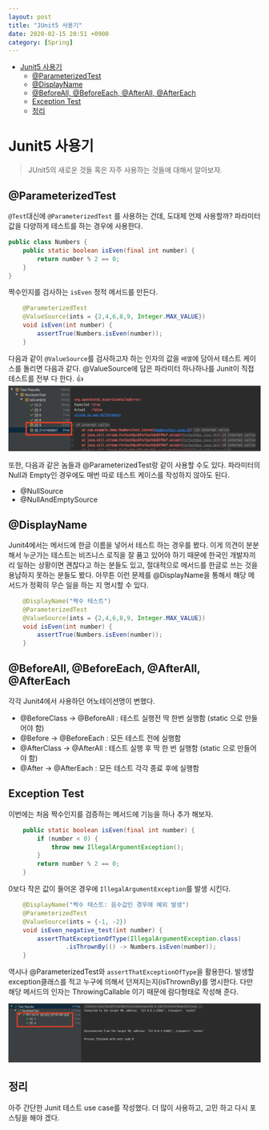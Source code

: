 ```yaml
---
layout: post
title: "JUnit5 사용기"
date: 2020-02-15 20:51 +0900
category: [Spring]
---
```

<!-- TOC -->

- [Junit5 사용기](#junit5-%ec%82%ac%ec%9a%a9%ea%b8%b0)
  - [@ParameterizedTest](#parameterizedtest)
  - [@DisplayName](#displayname)
  - [@BeforeAll, @BeforeEach, @AfterAll, @AfterEach](#beforeall-beforeeach-afterall-aftereach)
  - [Exception Test](#exception-test)
  - [정리](#%ec%a0%95%eb%a6%ac)

<!-- /TOC -->

# Junit5 사용기
> JUnit5의 새로운 것들 혹은 자주 사용하는 것들에 대해서 알아보자.

## @ParameterizedTest
`@Test`대신에 `@ParameterizedTest` 를 사용하는 건데, 도대체 언제 사용할까?
파라미터 값을 다양하게 테스트를 하는 경우에 사용한다. 

```java
public class Numbers {
    public static boolean isEven(final int number) {
        return number % 2 == 0;
    }
}
```
짝수인지를 검사하는 `isEven` 정적 메서드를 만든다.

```java
    @ParameterizedTest
    @ValueSource(ints = {2,4,6,8,9, Integer.MAX_VALUE})
    void isEven(int number) {
        assertTrue(Numbers.isEven(number));
    }
```
다음과 같이 `@ValueSource`를 검사하고자 하는 인자의 값을 `배열`에 담아서 테스트 케이스를 돌리면 다음과 같다. 
@ValueSource에 담은 파라미터 하나하나를 Junit이 직접 테스트를 전부 다 한다. 👍
![](/assets/images/junit-test.png)

또한, 다음과 같은 놈들과 @ParameterizedTest랑 같이 사용할 수도 있다. 
파라미터의 Null과 Empty인 경우에도 매번 따로 테스트 케이스를 작성하지 않아도 된다.
- @NullSource
- @NullAndEmptySource

## @DisplayName 
Junit4에서는 메서드에 한글 이름을 넣어서 테스트 하는 경우를 봤다. 이게 의견이 분분해서 누군가는 테스트는 비즈니스 로직을 잘 품고 있어야 하기 때문에 한국인 개발자끼리 일하는 상황이면 괜찮다고 하는 분들도 있고, 절대적으로 메서드를 한글로 쓰는 것을 용냡하지 못하는 분들도 봤다. 아무튼 이런 문제를 @DisplayName을 통해서 해당 메서드가 정확히 무슨 일을 하는 지 명시할 수 있다. 
```java
    @DisplayName("짝수 테스트")
    @ParameterizedTest
    @ValueSource(ints = {2,4,6,8,9, Integer.MAX_VALUE})
    void isEven(int number) {
        assertTrue(Numbers.isEven(number));
    }
```


## @BeforeAll, @BeforeEach, @AfterAll, @AfterEach 
각각 Junit4에서 사용하던 어노테이션명이 변했다. 
- @BeforeClass -> @BeforeAll : 테스트 실행전 딱 한번 실행함 (static 으로 만들어야 함)
- @Before -> @BeforeEach : 모든 테스트 전에 실행함
- @AfterClass -> @AfterAll : 테스트 실행 후 딱 한 번 실행함 (static 으로 만들어야 함)
- @After -> @AfterEach : 모든 테스트 각각 종료 후에 실행함 


## Exception Test 
이번에는 처음 짝수인지를 검증하는 메서드에 기능을 하나 추가 해보자. 
```java
    public static boolean isEven(final int number) {
        if (number < 0) {
            throw new IllegalArgumentException();
        }
        return number % 2 == 0;
    }
```
0보다 작은 값이 들어온 경우에 `IllegalArgumentException`를 발생 시킨다.

```java
    @DisplayName("짝수 테스트: 음수값인 경우에 예외 발생")
    @ParameterizedTest
    @ValueSource(ints = {-1, -2})
    void isEven_negative_test(int number) {
        assertThatExceptionOfType(IllegalArgumentException.class)
                .isThrownBy(() -> Numbers.isEven(number));
    }
```

역시나 @ParameterizedTest와 `assertThatExceptionOfType`을 활용한다. 
발생할 exception클래스를 적고 누구에 의해서 던져지는지(isThrownBy)를 명시한다. 다만 해당 메서드의 인자는 ThrowingCallable 이기 때문에 람다형태로 작성해 준다. 

![설명](/assets/images/junit-test2.png)

## 정리
아주 간단한 Junit 테스트 use case를 작성했다. 더 많이 사용하고, 고민 하고 다시 포스팅을 해야 겠다.